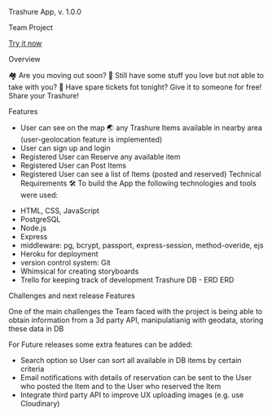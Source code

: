 Trashure App, v. 1.0.0

Team Project

[Try it now](https://trashure.herokuapp.com/)

Overview

🏘 Are you moving out soon? 🚚 Still have some stuff you love but not able to take with you? 🎫 Have spare tickets fot tonight? Give it to someone for free! Share your Trashure!

Features

* User can see on the map 🌏 any Trashure Items available in nearby area (user-geolocation feature is implemented)
* User can sign up and login
* Registered User can Reserve any available item
* Registered User can Post Items
* Registered User can see a list of Items (posted and reserved)
Technical Requirements
🛠 To build the App the following technologies and tools were used:

- HTML, CSS, JavaScript
- PostgreSQL
- Node.js
- Express
- middleware: pg, bcrypt, passport, express-session, method-overide, ejs
- Heroku for deployment
- version control system: Git 
- Whimsical for creating storyboards
- Trello for keeping track of development
Trashure DB - ERD
ERD

Challenges and next release Features

One of the main challenges the Team faced with the project is being able to obtain information from a 3d party API, manipulatianig with geodata, storing these data in DB

For Future releases some extra features can be added:

 - Search option so User can sort all available in DB items by certain criteria
 - Email notifications with details of reservation can be sent to the User who posted the Item and to the User who reserved the Item 
 - Integrate third party API to improve UX uploading images (e.g. use Cloudinary)
